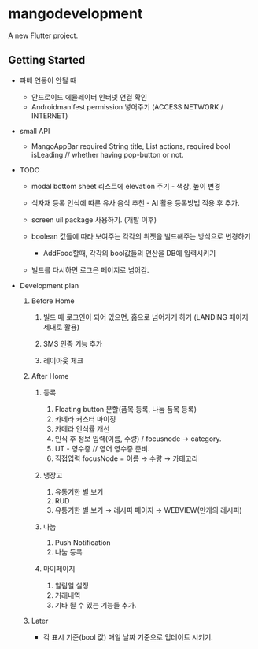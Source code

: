# mangodevelopment

A new Flutter project.

## Getting Started

- 파베 연동이 안될 때
    - 안드로이드 에뮬레이터 인터넷 연결 확인
    - Androidmanifest permission 넣어주기 (ACCESS NETWORK / INTERNET)

- small API
    - MangoAppBar
           required String title,
           List<Widget> actions,
           required bool isLeading // whether having pop-button or not.

- TODO
    - modal bottom sheet
        리스트에 elevation 주기 - 색상, 높이 변경
    - 식자재 등록
        인식에 따른 유사 음식 추천 - AI 활용 등록방법 적용 후 추가.

    - screen uil package 사용하기. (개발 이후)
    - boolean 값들에 따라 보여주는 각각의 위젯을 빌드해주는 방식으로 변경하기
        - AddFood할때, 각각의 bool값들의 연산을 DB에 입력시키기


    - 빌드를 다시하면 로그은 페이지로 넘어감.


- Development plan
    1. Before Home

        1) 빌드 때 로그인이 되어 있으면, 홈으로 넘어가게 하기 (LANDING 페이지 제대로 활용)

        2) SMS 인증 기능 추가

        3) 레이아웃 체크

    2. After Home

        1) 등록

            1. Floating button 분할(품목 등록, 나눔 품목 등록)
            2. 카메라 커스터 마이징
            3. 카메라 인식률 개선
            4. 인식 후 정보 입력(이름, 수량) / focusnode → category.
            5. UT - 영수증 // 영어 영수증 준비.
            6. 직접입력 focusNode = 이름 → 수량 → 카테고리

        2) 냉장고

            1. 유통기한 별 보기
            2. RUD
            3. 유통기한 별 보기 → 레시피 페이지 → WEBVIEW(만개의 레시피)

        3) 나눔

            1. Push Notification
            2. 나눔 등록

        4) 마이페이지

            1. 알림일 설정
            2. 거래내역
            3. 기타 될 수 있는 기능들 추가.

    3. Later
        - 각 표시 기준(bool 값) 매일 날짜 기준으로 업데이트 시키기.